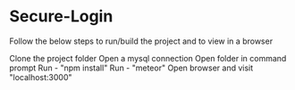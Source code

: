# Secure-Login

Follow the below steps to run/build the project and to view in a browser

Clone the project folder
Open a mysql connection
Open folder in command prompt
Run - "npm install"
Run - "meteor"
Open browser and visit "localhost:3000"
